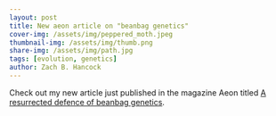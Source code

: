 ```yaml
---
layout: post
title: New aeon article on "beanbag genetics"
cover-img: /assets/img/peppered_moth.jpeg
thumbnail-img: /assets/img/thumb.png
share-img: /assets/img/path.jpg
tags: [evolution, genetics]
author: Zach B. Hancock
---
```


Check out my new article just published in the magazine Aeon titled [A resurrected defence of beanbag genetics](https://aeon.co/essays/a-resurrected-defence-of-beanbag-genetics).
